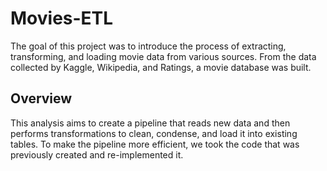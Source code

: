 # Movies-ETL
The goal of this project was to introduce the process of extracting, transforming, and loading movie data from various sources. From the data collected by Kaggle, Wikipedia, and Ratings, a movie database was built.

## Overview
This analysis aims to create a pipeline that reads new data and then performs transformations to clean, condense, and load it into existing tables.  To make the pipeline more efficient, we took the code that was previously created and re-implemented it.
